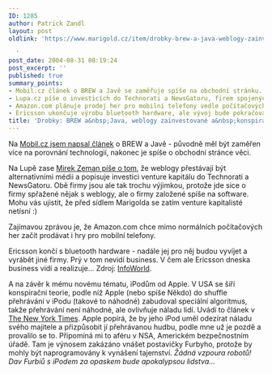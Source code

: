 ```yaml
---
ID: 1285
author: Patrick Zandl
layout: post
oldlink: 'https://www.marigold.cz/item/drobky-brew-a-java-weblogy-zainvestovane-a-konspiracni-ipod-teorie

  '
post_date: 2004-08-31 08:19:24
post_excerpt: ''
published: true
summary_points:
- Mobil.cz článek o BREW a Javě se zaměřuje spíše na obchodní stránku.
- Lupa.cz píše o investicích do Technorati a NewsGatoru, firem spojených s weblogy.
- Amazon.com plánuje prodej her pro mobilní telefony vedle počítačových her.
- Ericsson ukončuje výrobu bluetooth hardware, ale vývoj bude pokračovat externě.
title: 'Drobky: BREW a&nbsp;Java, weblogy zainvestované a&nbsp;konspirační iPod teorie'
---
```


<p>
Na <a href="http://mobil.idnes.cz/fixni_spojeni/sluzby_operatoru/zpravy-sluzby_operatoru/javaabrew040831.html">Mobil.cz jsem napsal článek</a> o BREW a Javě - původně měl být zaměřen více na porovnání technologií, nakonec je spíše o obchodní stránce věci. </p>

<p>
Na Lupě zase <a href="http://www.lupa.cz/clanek.php3?show=3606">Mirek Zeman píše o tom</a>, že weblogy přestávají být alternativními médii a popisuje investici venture kapitálu do Technorati a NewsGatoru. Obě firmy jsou ale tak trochu výjimkou, protože jde sice o firmy spřažené nějak s weblogy, ale o firmy založené spíše na software. Mohu vás ujistit, že před sídlem Marigolda se zatím venture kapitalisté netísní :)</p>

<p>
Zajímavou zprávou je, že Amazon.com chce mimo normálních počítačových her začít prodávat i hry pro mobilní telefony. </p>

<p>
Ericsson končí s bluetooth hardware - nadále jej pro něj budou vyvíjet a vyrábět jiné firmy. Prý v tom nevidí business. V čem ale Ericsson dneska business vidí a realizuje&#8230; Zdroj: <a href="http://www.infoworld.com/article/04/08/30/HNbluetoothend_1.html?source=rss&amp;url=http://www.infoworld.com/article/04/08/30/HNbluetoothend_1.html">InfoWorld</a>.</p>

<p>
A na závěr k mému novému tématu, iPodům od Apple. V USA se šíří konspirační teorie, podle níž Apple (nebo spíše Někdo) do shuffle přehrávání v iPodu (takové to náhodné) zabudoval speciální algoritmus, takže přehrávání není náhodné, ale ovlivňuje náladu lidí. Uvádí to článek v <a href="http://www.nytimes.com/2004/08/26/technology/circuits/26ipod.html?ex=1251259200&amp;en=83c45c3e535c156a&amp;ei=5090&amp;partner=rssuserland">The New York Times</a>. Apple popírá, že by jeho iPod uměl odezírat náladu svého majitele a přizpůsobit jí přehrávanou hudbu, podle mne už je pozdě a provalilo se to. Připomíná mi to aféru v NSA, Americkém bezpečnostním úřadě. Tam je výnosem zakázáno vnášet postavičky Furbyho, protože by mohly být naprogramovány k vynášení tajemství. <i>Žádná vzpoura robotů! Dav Furbiů s iPodem za opaskem bude apokalypsou lidstva&#8230;</i>
</p>